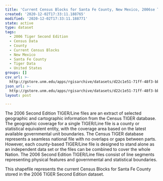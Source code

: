 ```yaml
---
title: 'Current Census Blocks for Santa Fe County, New Mexico, 2006se TIGER'
created: '2020-12-02T17:33:11.188765'
modified: '2020-12-02T17:33:11.188771'
state: active
type: dataset
tags:
  - 2006 Tiger Second Edition
  - Census Data
  - County
  - Current Census Blocks
  - New Mexico
  - Santa Fe County
  - Tiger Data
  - United States
groups: []
csv_url: >-
  http://gstore.unm.edu/apps/rgisarchive/datasets/d22c1e51-71ff-48f3-bb7e-77fb9051a355/tgr2006se_sant_blkcu.derived.csv
json_url: >-
  http://gstore.unm.edu/apps/rgisarchive/datasets/d22c1e51-71ff-48f3-bb7e-77fb9051a355/tgr2006se_sant_blkcu.derived.json
layout: post

---
```

The 2006 Second Edition TIGER/Line files are an extract of selected geographic and cartographic information from the Census TIGER database.  The geographic coverage for a single TIGER/Line file is a county or statistical equivalent entity, with the coverage area based on the latest available governmental unit boundaries. The Census TIGER database represents a seamless national file with no overlaps or gaps between parts.  However, each county-based TIGER/Line file is designed to stand alone as an independent data set or the files can be combined to cover the whole Nation.  The 2006 Second Edition  TIGER/Line files consist of line segments representing physical features and governmental and statistical boundaries.  

This shapefile represents the current Census Blocks for Santa Fe County stored in the 2006 TIGER Second Edition dataset.
